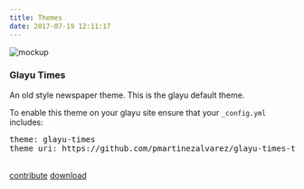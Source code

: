 ```yaml
---
title: Themes
date: 2017-07-19 12:11:17
---
```

<div class="row">
  <div id="themes" class="col-md-4 col-md-offset-4">
    <div>
      <div class="title">
        <img src="https://raw.githubusercontent.com/pmartinezalvarez/glayu-times/master/mock.png"
                         alt="mockup"
                         style="max-width:400px;">
        <h3>Glayu Times</h3>
      </div>
      <div class="info">
        <p>An old style newspaper theme. This is the glayu default theme.</p>
        <p>To enable this theme on your glayu site ensure that your <code>_config.yml</code> includes:</p>
        <pre>theme: glayu-times
theme_uri: https://github.com/pmartinezalvarez/glayu-times-theme/archive/master.zip</pre>
        <br/>
      </div>
      <div class="actions">
        <a class="btn btn-default btn-lg" href="https://github.com/pmartinezalvarez/glayu-times-theme/" role="button"><i
                            class="fa fa-github" aria-hidden="true"></i> contribute</a>
        <a class="btn btn-default btn-lg" href="https://github.com/pmartinezalvarez/glayu-times-theme/archive/master.zip" role="button"><i
                            class="fa fa-download" aria-hidden="true"></i> download</a>
      </div>
    </div>
  </div>
</div>